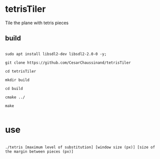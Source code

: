 # tetrisTiler
Tile the plane with tetris pieces

## build

<code>
sudo apt install libsdl2-dev libsdl2-2.0-0 -y;
  </code>
  
<code>  
git clone https://github.com/CesarChaussinand/tetrisTiler
  </code>
  
<code>
cd tetrisTiler
  </code>
  
<code>
mkdir build
  </code>
  
<code>
cd build
  </code>
  
<code>
cmake ../
  </code>
  
<code>
make
  </code>

# use

<code>
./tetris [maximum level of substitution] [window size (px)] [size of the margin between pieces (px)]
  </code>
